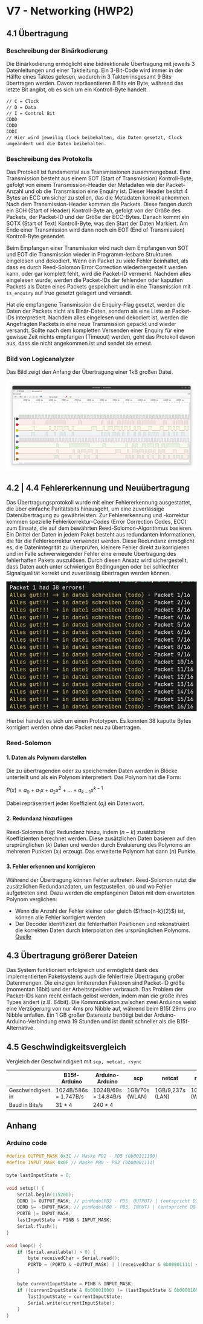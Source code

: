 # V7 - Networking (HWP2)
## 4.1 Übertragung
### Beschreibung der Binärkodierung
Die Binärkodierung ermöglicht eine bidirektionale Übertragung mit jeweils 3 Datenleitungen und einer Taktleitung. Ein 3-Bit-Code wird immer in der Hälfte eines Taktes gelesen, wodurch in 3 Takten insgesamt 9 Bits übertragen werden. Davon repräsentieren 8 Bits ein Byte, während das letzte Bit angibt, ob es sich um ein Kontroll-Byte handelt.
```
// C = Clock
// D = Data
// I = Control Bit
CDDD
CDDD
CDDI
// Hier wird jeweilig Clock beibehalten, die Daten gesetzt, Clock umgeändert und die Daten beibehalten.
```
### Beschreibung des Protokolls
Das Protokoll ist fundamental aus Transmissionen zusammengebaut. Eine Transmission besteht aus einem SOT (Start of Transmission) Kontroll-Byte, gefolgt von einem Transmission-Header der Metadaten wie der Packet-Anzahl und ob die Transmission eine Enquiry ist. Dieser Header besitzt 4 Bytes an ECC um sicher zu stellen, das die Metadaten korrekt ankommen. Nach dem Transmission-Header kommen die Packets. Diese fangen durch ein SOH (Start of Header) Kontroll-Byte an, gefolgt von der Größe des Packets, der Packet-ID und der Größe der ECC-Bytes. Danach kommt ein SOTX (Start of Text) Kontroll-Byte, was den Start der Daten Markiert. Am Ende einer Transmission wird dann noch ein EOT (End of Transmission) Kontroll-Byte gesendet.

Beim Empfangen einer Transmission wird nach dem Empfangen von SOT und EOT die Transmission wieder in Programm-lesbare Strukturen eingelesen und dekodiert. Wenn ein Packet zu viele Fehler beinhaltet, als dass es durch Reed-Solomon Error Correction wiederhergestellt werden kann, oder gar komplett fehlt, wird die Packet-ID vermerkt. Nachdem alles eingelesen wurde, werden die Packet-IDs der fehlenden oder kaputten Packets als Daten eines Packets gespeichert und in eine Transmission mit `is_enquiry` auf true gesetzt gelagert und versandt.

Hat die empfangene Transmission die Enquiry-Flag gesetzt, werden die Daten der Packets nicht als Binär-Daten, sondern als eine Liste an Packet-IDs interpretiert. Nachdem alles eingelesen und dekodiert ist, werden die Angefragten Packets in eine neue Transmission gepackt und wieder versandt. Sollte nach dem kompletten Versenden einer Enquiry für eine gewisse Zeit nichts empfangen (Timeout) werden, geht das Protokoll davon aus, dass sie nicht angekommen ist und sendet sie erneut.
### Bild von Logicanalyzer
Das Bild zeigt den Anfang der Übertragung einer 1kB großen Datei.

![Logicanalyzer Screenshot](img/1k-logicanalyzer.png "Logicanalyzer Screenshot")

## 4.2 | 4.4 Fehlererkennung und Neuübertragung
Das Übertragungsprotokoll wurde mit einer Fehlererkennung ausgestattet, die über einfache Paritätsbits hinausgeht, um eine zuverlässige Datenübertragung zu gewährleisten. Zur Fehlererkennung und -korrektur kommen spezielle Fehlerkorrektur-Codes (Error Correction Codes, ECC) zum Einsatz, die auf dem bewährten Reed-Solomon-Algorithmus basieren.
Ein Drittel der Daten in jedem Paket besteht aus redundanten Informationen, die für die Fehlerkorrektur verwendet werden. Diese Redundanz ermöglicht es, die Datenintegrität zu überprüfen, kleinere Fehler direkt zu korrigieren und im Falle schwerwiegender Fehler eine erneute Übertragung des fehlerhaften Pakets auszulösen.
Durch diesen Ansatz wird sichergestellt, dass Daten auch unter schwierigen Bedingungen oder bei schlechter Signalqualität korrekt und zuverlässig übertragen werden können.

![38 Corrected errors](img/no-way-omg.png "38 Corrected errors")

Hierbei handelt es sich um einen Prototypen. Es konnten 38 kaputte Bytes korrigiert werden ohne das Packet neu zu übertragen.
### Reed-Solomon
#### 1. Daten als Polynom darstellen
Die zu übertragenden oder zu speichernden Daten werden in Blöcke unterteilt und als ein Polynom interpretiert. Das Polynom hat die Form:

$P(x) = a_0 + a_1x + a_2x^2 + \dots + a_{k-1}x^{k-1}$

Dabei repräsentiert jeder Koeffizient \($a_i$) ein Datenwort.
#### 2. Redundanz hinzufügen
Reed-Solomon fügt Redundanz hinzu, indem ($n - k$) zusätzliche Koeffizienten berechnet werden. Diese zusätzlichen Daten basieren auf den ursprünglichen $(k$) Daten und werden durch Evaluierung des Polynoms an mehreren Punkten ($x_i$) erzeugt. Das erweiterte Polynom hat dann ($n$) Punkte.
#### 3. Fehler erkennen und korrigieren
Während der Übertragung können Fehler auftreten. Reed-Solomon nutzt die zusätzlichen Redundanzdaten, um festzustellen, ob und wo Fehler aufgetreten sind. Dazu werden die empfangenen Daten mit dem erwarteten Polynom verglichen:
- Wenn die Anzahl der Fehler kleiner oder gleich \($\frac{n-k}{2}$) ist, können alle Fehler korrigiert werden.
- Der Decoder identifiziert die fehlerhaften Positionen und rekonstruiert die korrekten Daten durch Interpolation des ursprünglichen Polynoms.
[Quelle](https://en.wikipedia.org/wiki/Reed%E2%80%93Solomon_error_correction)
## 4.3 Übertragung größerer Dateien
Das System funktioniert erfolgreich und ermöglicht dank des implementierten Paketsystems auch die fehlerfreie Übertragung großer Datenmengen.
Die einzigen limiterenden Faktoren sind Packet-ID größe (momentan 16bit) und der Arbeitsspeicher verbrauch. Das Problem der Packet-IDs kann recht einfach gelöst werden, indem man die größe ihres Types ändert (z.B. 64bit).
Die Kommunikation zwischen zwei Arduinos weist eine Verzögerung von nur 4ms pro Nibble auf, während beim B15f 29ms pro Nibble anfallen. Ein 1 GB großer Datensatz benötigt bei der Arduino-Arduino-Verbindung etwa 19 Stunden und ist damit schneller als die B15f-Alternative.
## 4.5 Geschwindigkeitsvergleich
Vergleich der Geschwindigkeit mit `scp, netcat, rsync`

|                           | B15f-Arduino          | Arduino-Arduino      | scp            | netcat           | rsync          |
|---------------------------|-----------------------|----------------------| -------------- | ---------------- | -------------- |
| Geschwindigkeit in | 1024B/586s = 1.747B/s | 1024B/69s = 14.84B/s | 1GB/70s (WLAN) | 1GB/9,237s (LAN) | 1GB/84s (WLAN) |
| Baud in Bits/s            | 31 * 4                | 240 * 4              |                |                  |                |

## Anhang
### Arduino code
```c
#define OUTPUT_MASK 0x3C // Maske PD2 - PD5 (0b00111100)
#define INPUT_MASK 0x0F // Maske PB0 - PB3 (0b00001111)

byte lastInputState = 0;

void setup() {
	Serial.begin(115200);
	DDRD |= OUTPUT_MASK; // pinMode(PD2 - PD5, OUTPUT) | (entspricht D2 - D5)
	DDRB &= ~INPUT_MASK; // pinMode(PB0 - PB3, INPUT) | (entspricht D8 - D11)
	PORTB |= INPUT_MASK;
	lastInputState = PINB & INPUT_MASK;
	Serial.flush();
}

void loop() {
	if (Serial.available() > 0) {
		byte receivedChar = Serial.read();
		PORTD = (PORTD & ~OUTPUT_MASK) | ((receivedChar & 0b00001111) << 2);
	}
	
	byte currentInputState = PINB & INPUT_MASK;
	if ((currentInputState & 0b00001000) != (lastInputState & 0b00001000)) {
		lastInputState = currentInputState;
		Serial.write(currentInputState);
	}
}
```
